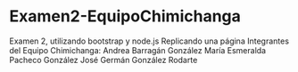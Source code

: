 # Examen2-EquipoChimichanga
Examen 2, utilizando bootstrap y node.js
Replicando una página
Integrantes del Equipo Chimichanga:
  Andrea Barragán González
  María Esmeralda Pacheco González
  José Germán González Rodarte
